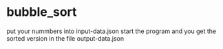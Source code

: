 # bubble_sort
 
put your nummbers into input-data.json start the program and you get the sorted version in the file output-data.json 
